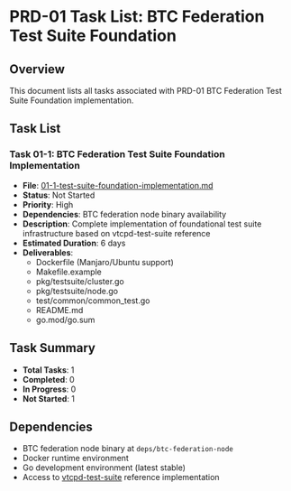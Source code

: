# PRD-01 Task List: BTC Federation Test Suite Foundation

## Overview
This document lists all tasks associated with PRD-01 BTC Federation Test Suite Foundation implementation.

## Task List

### Task 01-1: BTC Federation Test Suite Foundation Implementation
- **File**: [01-1-test-suite-foundation-implementation.md](./01-1-test-suite-foundation-implementation.md)
- **Status**: Not Started
- **Priority**: High
- **Dependencies**: BTC federation node binary availability
- **Description**: Complete implementation of foundational test suite infrastructure based on vtcpd-test-suite reference
- **Estimated Duration**: 6 days
- **Deliverables**:
  - Dockerfile (Manjaro/Ubuntu support)
  - Makefile.example
  - pkg/testsuite/cluster.go
  - pkg/testsuite/node.go  
  - test/common/common_test.go
  - README.md
  - go.mod/go.sum

## Task Summary
- **Total Tasks**: 1
- **Completed**: 0
- **In Progress**: 0
- **Not Started**: 1

## Dependencies
- BTC federation node binary at `deps/btc-federation-node`
- Docker runtime environment
- Go development environment (latest stable)
- Access to [vtcpd-test-suite](https://github.com/vTCP-Foundation/vtcpd-test-suite) reference implementation 